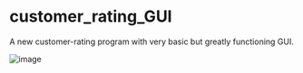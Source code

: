 # customer_rating_GUI
A new customer-rating program with very basic but greatly functioning GUI.

![image](https://github.com/user-attachments/assets/7c8f4518-596e-4f09-9162-8a30fce5d02c)
